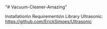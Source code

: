 "# Vacuum-Cleaner-Amazing" 

Installation\n
Requirements\n
Library Ultrasonic: https://github.com/ErickSimoes/Ultrasonic
